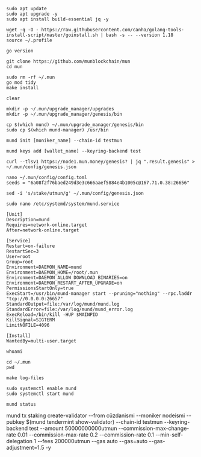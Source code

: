 

```
sudo apt update
sudo apt upgrade -y
sudo apt install build-essential jq -y
```
```
wget -q -O - https://raw.githubusercontent.com/canha/golang-tools-install-script/master/goinstall.sh | bash -s -- --version 1.18
source ~/.profile
```
```
go version
```

```
git clone https://github.com/munblockchain/mun
cd mun
```

```
sudo rm -rf ~/.mun
go mod tidy
make install

clear

mkdir -p ~/.mun/upgrade_manager/upgrades
mkdir -p ~/.mun/upgrade_manager/genesis/bin
```

```
cp $(which mund) ~/.mun/upgrade_manager/genesis/bin
sudo cp $(which mund-manager) /usr/bin
```

```
mund init [moniker_name] --chain-id testmun
```

```
mund keys add [wallet_name] --keyring-backend test
```

```
curl --tlsv1 https://node1.mun.money/genesis? | jq ".result.genesis" > ~/.mun/config/genesis.json
```

```
nano ~/.mun/config/config.toml
seeds = "6a08f2f76baed249d3e3c666aaef5884e4b1005c@167.71.0.38:26656"
```

```
sed -i 's/stake/utmun/g' ~/.mun/config/genesis.json
```

```
sudo nano /etc/systemd/system/mund.service
```

```
[Unit]
Description=mund
Requires=network-online.target
After=network-online.target

[Service]
Restart=on-failure
RestartSec=3
User=root
Group=root
Environment=DAEMON_NAME=mund
Environment=DAEMON_HOME=/root/.mun
Environment=DAEMON_ALLOW_DOWNLOAD_BINARIES=on
Environment=DAEMON_RESTART_AFTER_UPGRADE=on
PermissionsStartOnly=true
ExecStart=/usr/bin/mund-manager start --pruning="nothing" --rpc.laddr "tcp://0.0.0.0:26657"
StandardOutput=file:/var/log/mund/mund.log
StandardError=file:/var/log/mund/mund_error.log
ExecReload=/bin/kill -HUP $MAINPID
KillSignal=SIGTERM
LimitNOFILE=4096

[Install]
WantedBy=multi-user.target
```

```
whoami
```

```
cd ~/.mun
pwd
```

```
make log-files

sudo systemctl enable mund
sudo systemctl start mund
```

```
mund status
```


mund tx staking create-validator --from cüzdanismi --moniker nodeismi --pubkey $(mund tendermint show-validator) --chain-id testmun --keyring-backend test --amount 50000000000utmun --commission-max-change-rate 0.01 --commission-max-rate 0.2 --commission-rate 0.1 --min-self-delegation 1 --fees 200000utmun --gas auto --gas=auto --gas-adjustment=1.5 -y
